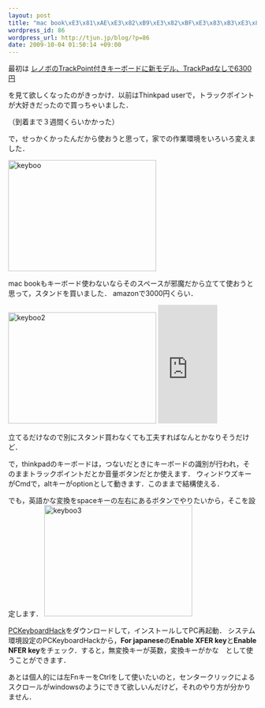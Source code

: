 ```yaml
--- 
layout: post
title: "mac book\xE3\x81\xAE\xE3\x82\xB9\xE3\x82\xBF\xE3\x83\xB3\xE3\x83\x89\xE3\x81\xA8\xEF\xBC\x8Cthinkpad\xE3\x82\xAD\xE3\x83\xBC\xE3\x83\x9C\xE3\x83\xBC\xE3\x83\x89\xE3\x82\x92\xE5\xB0\x8E\xE5\x85\xA5"
wordpress_id: 86
wordpress_url: http://tjun.jp/blog/?p=86
date: 2009-10-04 01:50:14 +09:00
---
```

最初は
<a href="http://japanese.engadget.com/2009/09/07/trackpoint-trackpad-and-59/">レノボのTrackPoint付きキーボードに新モデル、TrackPadなしで6300円</a>

を見て欲しくなったのがきっかけ．以前はThinkpad userで，トラックポイントが大好きだったので買っちゃいました．

（到着まで３週間くらいかかった）

で，せっかくかったんだから使おうと思って，家での作業環境をいろいろ変えました．


<img src="http://tjun.jp/blog/wp-content/uploads/2009/10/keyboo-300x225.jpg" alt="keyboo" title="keyboo" width="300" height="225" class="aligncenter size-medium wp-image-87" />

mac bookもキーボード使わないならそのスペースが邪魔だから立てて使おうと思って，スタンドを買いました．
amazonで3000円くらい．

<img src="http://tjun.jp/blog/wp-content/uploads/2009/10/keyboo2-300x225.jpg" alt="keyboo2" title="keyboo2" width="300" height="225" class="aligncenter size-medium wp-image-88" />
<iframe src="http://rcm-jp.amazon.co.jp/e/cm?lt1=_blank&bc1=000000&IS2=1&nou=1&bg1=FFFFFF&fc1=000000&lc1=0000FF&t=tjun-22&o=9&p=8&l=as1&m=amazon&f=ifr&md=1X69VDGQCMF7Z30FM082&asins=B000WMCLKI" style="width:120px;height:240px;" scrolling="no" marginwidth="0" marginheight="0" frameborder="0"></iframe>

立てるだけなので別にスタンド買わなくても工夫すればなんとかなりそうだけど．


で，thinkpadのキーボードは，つないだときにキーボードの識別が行われ，そのままトラックポイントだとか音量ボタンだとか使えます．
ウィンドウズキーがCmdで，altキーがoptionとして動きます．このままで結構使える．

でも，英語かな変換をspaceキーの左右にあるボタンでやりたいから，そこを設定します．
<img src="http://tjun.jp/blog/wp-content/uploads/2009/10/keyboo3-300x225.jpg" alt="keyboo3" title="keyboo3" width="300" height="225" class="aligncenter size-medium wp-image-89" />

<a href="http://www.pqrs.org/tekezo/macosx/keyremap4macbook/extra.html.ja">PCKeyboardHack</a>をダウンロードして，インストールしてPC再起動．
システム環境設定のPCKeyboardHackから，<strong>For japanese</strong>の<strong>Enable XFER key</strong>と<strong>Enable NFER key</strong>をチェック．すると，無変換キーが英数，変換キーがかな　として使うことができます．

あとは個人的には左FnキーをCtrlをして使いたいのと，センタークリックによるスクロールがwindowsのようにできて欲しいんだけど，それのやり方が分かりません．
